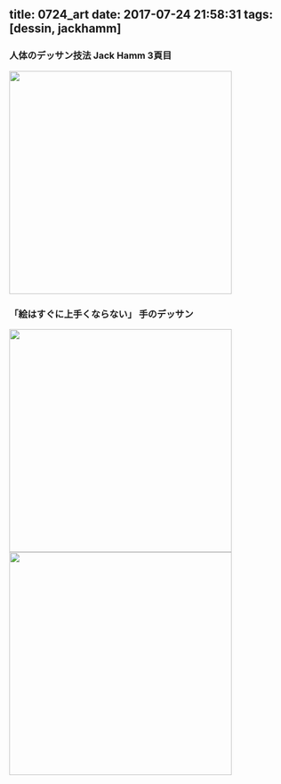 title: 0724_art
date: 2017-07-24 21:58:31
tags: [dessin, jackhamm]
---
### 人体のデッサン技法 Jack Hamm 3頁目

<img src="/img/07242017212814.jpg" width="400px">

### 「絵はすぐに上手くならない」 手のデッサン

<img src="/img/07242017212814_001.jpg" width="400px">
<img src="/img/07242017212814_002.jpg" width="400px">
